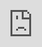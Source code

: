 ```yaml
---
title: "Cuda Parallel Programming"
date: 2025-10-18
permalink: /posts/2025/10/blog-post-2/
tags:
  - CUDA
  - Parallel Programming
---
```


<iframe src="https://docs.google.com/gview?url=https://uli-chen.github.io/files/cudaPre.pdf&embedded=true" 
        style="position: absolute; top: 0; left: 0; width: 100%; height: 100%; border: none;" 
        frameborder="0" 
        allowfullscreen="true" 
        mozallowfullscreen="true" 
        webkitallowfullscreen="true">
</iframe>

---
